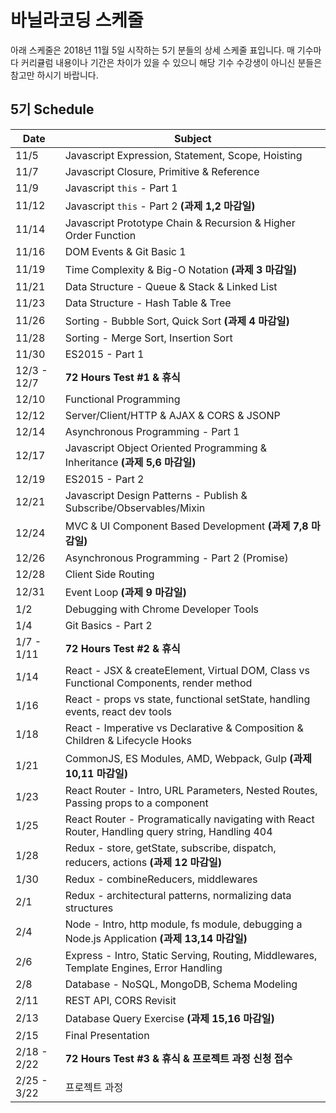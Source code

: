 # 바닐라코딩 스케줄

아래 스케줄은 2018년 11월 5일 시작하는 5기 분들의 상세 스케줄 표입니다. 매 기수마다 커리큘럼 내용이나 기간은 차이가 있을 수 있으니 해당 기수 수강생이 아니신 분들은 참고만 하시기 바랍니다.

## 5기 Schedule

| Date  | Subject |
|-------------|---------|
|  11/5    |     Javascript Expression, Statement, Scope, Hoisting    |
| 11/7 | Javascript Closure,  Primitive & Reference |
| 11/9 | Javascript `this` - Part 1 |
| 11/12 | Javascript `this` - Part 2 **(과제 1,2 마감일)** |
| 11/14 | Javascript Prototype Chain & Recursion & Higher Order Function |
| 11/16 | DOM Events & Git Basic 1 |
| 11/19 | Time Complexity & Big-O Notation **(과제 3 마감일)** |
| 11/21 | Data Structure - Queue & Stack & Linked List |
| 11/23 | Data Structure - Hash Table & Tree |
| 11/26 | Sorting - Bubble Sort, Quick Sort **(과제 4 마감일)** |
| 11/28 | Sorting - Merge Sort, Insertion Sort |
| 11/30 | ES2015 - Part 1 |
| 12/3 - 12/7 | **72 Hours Test #1 & 휴식** |
| 12/10 | Functional Programming |
| 12/12 | Server/Client/HTTP & AJAX & CORS & JSONP |
| 12/14 | Asynchronous Programming - Part 1 |
| 12/17 | Javascript Object Oriented Programming & Inheritance **(과제 5,6 마감일)** |
| 12/19 | ES2015 - Part 2 |
| 12/21 | Javascript Design Patterns - Publish & Subscribe/Observables/Mixin |
| 12/24 | MVC & UI Component Based Development  **(과제 7,8 마감일)** |
| 12/26 | Asynchronous Programming - Part 2 (Promise) |
| 12/28 | Client Side Routing |
| 12/31 | Event Loop **(과제 9 마감일)** |
| 1/2 | Debugging with Chrome Developer Tools |
| 1/4 | Git Basics - Part 2 |
| 1/7 - 1/11 | **72 Hours Test #2 & 휴식** |
| 1/14 | React - JSX & createElement, Virtual DOM, Class vs Functional Components, render method |
| 1/16 | React - props vs state, functional setState, handling events, react dev tools |
| 1/18 | React - Imperative vs Declarative & Composition & Children & Lifecycle Hooks |
| 1/21 | CommonJS, ES Modules, AMD, Webpack, Gulp **(과제 10,11 마감일)** |
| 1/23 | React Router - Intro, URL Parameters, Nested Routes, Passing props to a component |
| 1/25 | React Router - Programatically navigating with React Router, Handling query string, Handling 404 |
| 1/28 | Redux - store, getState, subscribe, dispatch, reducers, actions **(과제 12 마감일)** |
| 1/30 | Redux - combineReducers, middlewares |
| 2/1 | Redux - architectural patterns, normalizing data structures |
| 2/4 | Node - Intro, http module, fs module, debugging a Node.js Application **(과제 13,14 마감일)** |
| 2/6 | Express - Intro, Static Serving, Routing, Middlewares, Template Engines, Error Handling |
| 2/8 | Database - NoSQL, MongoDB, Schema Modeling |
| 2/11 | REST API, CORS Revisit |
| 2/13 | Database Query Exercise **(과제 15,16 마감일)** |
| 2/15 | Final Presentation |
| 2/18 - 2/22 | **72 Hours Test #3 & 휴식 & 프로젝트 과정 신청 접수** |
| 2/25 - 3/22 | 프로젝트 과정 |
